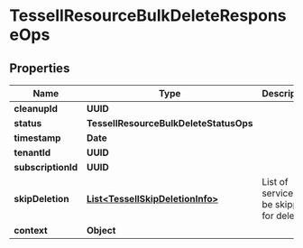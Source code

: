 

# TessellResourceBulkDeleteResponseOps


## Properties

Name | Type | Description | Notes
------------ | ------------- | ------------- | -------------
**cleanupId** | **UUID** |  |  [optional]
**status** | **TessellResourceBulkDeleteStatusOps** |  |  [optional]
**timestamp** | **Date** |  |  [optional]
**tenantId** | **UUID** |  |  [optional]
**subscriptionId** | **UUID** |  |  [optional]
**skipDeletion** | [**List&lt;TessellSkipDeletionInfo&gt;**](TessellSkipDeletionInfo.md) | List of services to be skipped for deletion |  [optional]
**context** | **Object** |  |  [optional]



